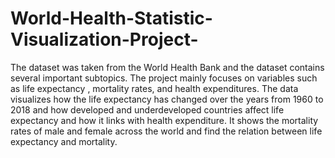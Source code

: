 # World-Health-Statistic-Visualization-Project-
The dataset was taken from the World Health Bank and the dataset contains several important subtopics. The project mainly focuses on variables such as life expectancy , mortality rates, and health expenditures. The data visualizes how the life expectancy has changed over the years from 1960 to 2018 and how developed and underdeveloped countries affect life expectancy and how it links with health expenditure. It shows the mortality rates of male and female across the world and find the relation between life expectancy and mortality.
